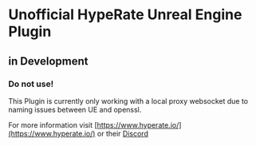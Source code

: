 # Unofficial HypeRate Unreal Engine Plugin
## in Development
### Do not use!
This Plugin is currently only working with a local proxy websocket due to naming issues between UE and openssl.

For more information visit [https://www.hyperate.io/](https://www.hyperate.io/) or their [Discord](https://discord.gg/75jcqvuHAH)